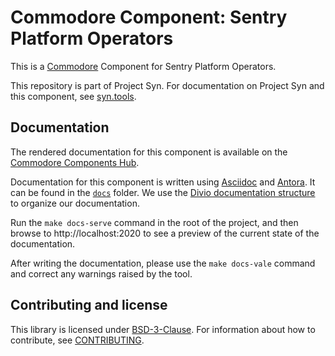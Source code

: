 # Commodore Component: Sentry Platform Operators

This is a [Commodore][commodore] Component for Sentry Platform Operators.

This repository is part of Project Syn.
For documentation on Project Syn and this component, see [syn.tools](https://syn.tools).

## Documentation

The rendered documentation for this component is available on the [Commodore Components Hub](https://hub.syn.tools/grafana-operator).

Documentation for this component is written using [Asciidoc][asciidoc] and [Antora][antora].
It can be found in the [`docs`](docs) folder.
We use the [Divio documentation structure](https://documentation.divio.com/) to organize our documentation.

Run the `make docs-serve` command in the root of the project, and then browse to http://localhost:2020 to see a preview of the current state of the documentation.

After writing the documentation, please use the `make docs-vale` command and correct any warnings raised by the tool.

## Contributing and license

This library is licensed under [BSD-3-Clause](LICENSE).
For information about how to contribute, see [CONTRIBUTING](CONTRIBUTING.md).

[commodore]: https://syn.tools/commodore/
[asciidoc]: https://asciidoctor.org/
[antora]: https://antora.org/
